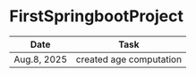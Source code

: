 # FirstSpringbootProject


|Date        |Task                      |
|------------|--------------------------|
|Aug.8, 2025 |created age computation   |